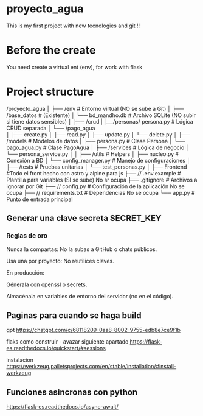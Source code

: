 # proyecto_agua
This is my first project with new tecnologies and git !!


# Before the create

You need create a virtual ent (env), for work with flask 

# Project structure 

/proyecto_agua
  │
  ├── /env                   # Entorno virtual (NO se sube a Git)
  │
  ├── /base_datos            # (Existente)
  │   └── bd_mandho.db       # Archivo SQLite (NO subir si tiene datos sensibles)
  │
  ├── /crud 
  |   |___/personas/ persona.py               # Lógica CRUD separada
  │   └── /pago_agua          
  │       ├── create.py
  │       ├── read.py
  │       ├── update.py
  │       └── delete.py
  │
  ├── /models                # Modelos de datos
  │   ├── persona.py         # Clase Persona
  │   └── pago_agua.py       # Clase PagoAgua
  │
  ├── /services              # Lógica de negocio
  │   └── persona_service.py 
  │
  │
  ├── /utils                 # Helpers
  │   ├── nucleo.py        # Conexión a BD
  │   └── config_manager.py  # Manejo de configuraciones
  │
  ├── /tests                 # Pruebas unitarias
  │   └── test_personas.py
  │
  ├── Frontend                #Todo el front hecho con astro y alpine para js
  ├── // .env.example           # Plantilla para variables (SÍ se sube) No sr ocupa
  ├── .gitignore             # Archivos a ignorar por Git
  ├── // config.py              # Configuración de la aplicación No se ocupa
  ├── // requirements.txt       # Dependencias No se ocupa
  └── app.py                 # Punto de entrada principal


## Generar una clave secreta SECRET_KEY

### Reglas de oro

Nunca la compartas: No la subas a GitHub o chats públicos.

Usa una por proyecto: No reutilices claves.

En producción:

Génerala con openssl o secrets.

Almacénala en variables de entorno del servidor (no en el código).


## Paginas para cuando se haga build

gpt
https://chatgpt.com/c/68118209-0aa8-8002-9755-edb8e7ce9f1b

flaks como construir - avazar siguiente apartado 
https://flask-es.readthedocs.io/quickstart/#sessions

instalacion 
https://werkzeug.palletsprojects.com/en/stable/installation/#install-werkzeug



## Funciones asincronas con python 

https://flask-es.readthedocs.io/async-await/
